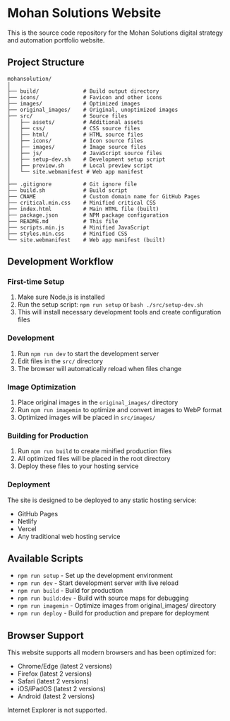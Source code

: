 # Mohan Solutions Website

This is the source code repository for the Mohan Solutions digital strategy and automation portfolio website.

## Project Structure

```
mohansolution/
│
├── build/              # Build output directory
├── icons/              # Favicon and other icons
├── images/             # Optimized images
├── original_images/    # Original, unoptimized images
├── src/                # Source files
│   ├── assets/         # Additional assets
│   ├── css/            # CSS source files
│   ├── html/           # HTML source files
│   ├── icons/          # Icon source files
│   ├── images/         # Image source files
│   ├── js/             # JavaScript source files
│   ├── setup-dev.sh    # Development setup script
│   ├── preview.sh      # Local preview script
│   └── site.webmanifest # Web app manifest
│
├── .gitignore          # Git ignore file
├── build.sh            # Build script
├── CNAME               # Custom domain name for GitHub Pages
├── critical.min.css    # Minified critical CSS
├── index.html          # Main HTML file (built)
├── package.json        # NPM package configuration
├── README.md           # This file
├── scripts.min.js      # Minified JavaScript
├── styles.min.css      # Minified CSS
└── site.webmanifest    # Web app manifest (built)
```

## Development Workflow

### First-time Setup

1. Make sure Node.js is installed
2. Run the setup script: `npm run setup` or `bash ./src/setup-dev.sh`
3. This will install necessary development tools and create configuration files

### Development

1. Run `npm run dev` to start the development server
2. Edit files in the `src/` directory
3. The browser will automatically reload when files change

### Image Optimization

1. Place original images in the `original_images/` directory
2. Run `npm run imagemin` to optimize and convert images to WebP format
3. Optimized images will be placed in `src/images/`

### Building for Production

1. Run `npm run build` to create minified production files
2. All optimized files will be placed in the root directory
3. Deploy these files to your hosting service

### Deployment

The site is designed to be deployed to any static hosting service:

- GitHub Pages
- Netlify
- Vercel
- Any traditional web hosting service

## Available Scripts

- `npm run setup` - Set up the development environment
- `npm run dev` - Start development server with live reload
- `npm run build` - Build for production
- `npm run build:dev` - Build with source maps for debugging
- `npm run imagemin` - Optimize images from original_images/ directory
- `npm run deploy` - Build for production and prepare for deployment

## Browser Support

This website supports all modern browsers and has been optimized for:

- Chrome/Edge (latest 2 versions)
- Firefox (latest 2 versions)
- Safari (latest 2 versions)
- iOS/iPadOS (latest 2 versions)
- Android (latest 2 versions)

Internet Explorer is not supported.